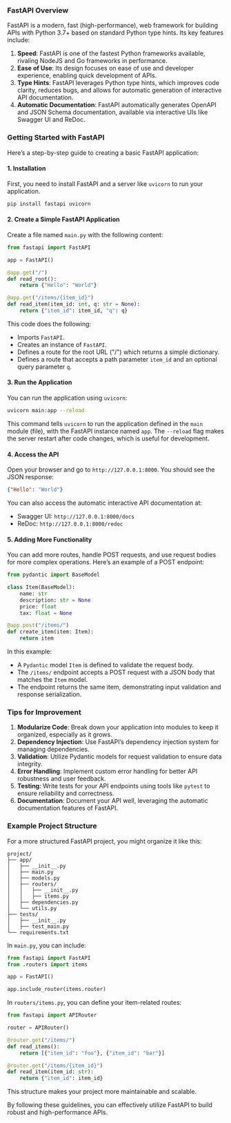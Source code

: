 ### FastAPI Overview

FastAPI is a modern, fast (high-performance), web framework for building APIs with Python 3.7+ based on standard Python type hints. Its key features include:

1. **Speed**: FastAPI is one of the fastest Python frameworks available, rivaling NodeJS and Go frameworks in performance.
2. **Ease of Use**: Its design focuses on ease of use and developer experience, enabling quick development of APIs.
3. **Type Hints**: FastAPI leverages Python type hints, which improves code clarity, reduces bugs, and allows for automatic generation of interactive API documentation.
4. **Automatic Documentation**: FastAPI automatically generates OpenAPI and JSON Schema documentation, available via interactive UIs like Swagger UI and ReDoc.

### Getting Started with FastAPI

Here’s a step-by-step guide to creating a basic FastAPI application:

#### 1. Installation

First, you need to install FastAPI and a server like `uvicorn` to run your application.

```bash
pip install fastapi uvicorn
```

#### 2. Create a Simple FastAPI Application

Create a file named `main.py` with the following content:

```python
from fastapi import FastAPI

app = FastAPI()

@app.get("/")
def read_root():
    return {"Hello": "World"}

@app.get("/items/{item_id}")
def read_item(item_id: int, q: str = None):
    return {"item_id": item_id, "q": q}
```

This code does the following:

- Imports `FastAPI`.
- Creates an instance of `FastAPI`.
- Defines a route for the root URL ("/") which returns a simple dictionary.
- Defines a route that accepts a path parameter `item_id` and an optional query parameter `q`.

#### 3. Run the Application

You can run the application using `uvicorn`:

```bash
uvicorn main:app --reload
```

This command tells `uvicorn` to run the application defined in the `main` module (file), with the FastAPI instance named `app`. The `--reload` flag makes the server restart after code changes, which is useful for development.

#### 4. Access the API

Open your browser and go to `http://127.0.0.1:8000`. You should see the JSON response:

```json
{"Hello": "World"}
```

You can also access the automatic interactive API documentation at:

- Swagger UI: `http://127.0.0.1:8000/docs`
- ReDoc: `http://127.0.0.1:8000/redoc`

#### 5. Adding More Functionality

You can add more routes, handle POST requests, and use request bodies for more complex operations. Here’s an example of a POST endpoint:

```python
from pydantic import BaseModel

class Item(BaseModel):
    name: str
    description: str = None
    price: float
    tax: float = None

@app.post("/items/")
def create_item(item: Item):
    return item
```

In this example:

- A `Pydantic` model `Item` is defined to validate the request body.
- The `/items/` endpoint accepts a POST request with a JSON body that matches the `Item` model.
- The endpoint returns the same item, demonstrating input validation and response serialization.

### Tips for Improvement

1. **Modularize Code**: Break down your application into modules to keep it organized, especially as it grows.
2. **Dependency Injection**: Use FastAPI’s dependency injection system for managing dependencies.
3. **Validation**: Utilize Pydantic models for request validation to ensure data integrity.
4. **Error Handling**: Implement custom error handling for better API robustness and user feedback.
5. **Testing**: Write tests for your API endpoints using tools like `pytest` to ensure reliability and correctness.
6. **Documentation**: Document your API well, leveraging the automatic documentation features of FastAPI.

### Example Project Structure

For a more structured FastAPI project, you might organize it like this:

```
project/
├── app/
│   ├── __init__.py
│   ├── main.py
│   ├── models.py
│   ├── routers/
│   │   ├── __init__.py
│   │   ├── items.py
│   ├── dependencies.py
│   └── utils.py
├── tests/
│   ├── __init__.py
│   ├── test_main.py
└── requirements.txt
```

In `main.py`, you can include:

```python
from fastapi import FastAPI
from .routers import items

app = FastAPI()

app.include_router(items.router)
```

In `routers/items.py`, you can define your item-related routes:

```python
from fastapi import APIRouter

router = APIRouter()

@router.get("/items/")
def read_items():
    return [{"item_id": "foo"}, {"item_id": "bar"}]

@router.get("/items/{item_id}")
def read_item(item_id: str):
    return {"item_id": item_id}
```

This structure makes your project more maintainable and scalable.

By following these guidelines, you can effectively utilize FastAPI to build robust and high-performance APIs.
